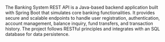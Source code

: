 The Banking System REST API is a Java-based backend application built with Spring Boot that simulates core banking functionalities. It provides secure and scalable endpoints to handle user registration, authentication, account management, balance inquiry, fund transfers, and transaction history. The project follows RESTful principles and integrates with an SQL database for data persistence.
